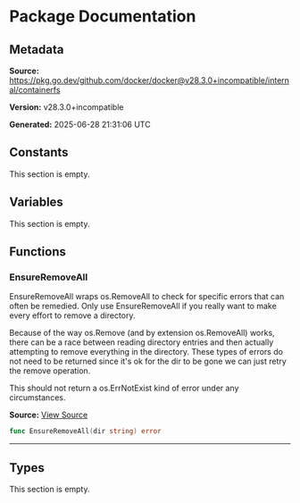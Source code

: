 # Package Documentation

## Metadata

**Source:** https://pkg.go.dev/github.com/docker/docker@v28.3.0+incompatible/internal/containerfs

**Version:** v28.3.0+incompatible

**Generated:** 2025-06-28 21:31:06 UTC

## Constants

This section is empty.

## Variables

This section is empty.

## Functions

### EnsureRemoveAll

EnsureRemoveAll wraps os.RemoveAll to check for specific errors that can
often be remedied.
Only use EnsureRemoveAll if you really want to make every effort to remove
a directory.

Because of the way os.Remove (and by extension os.RemoveAll) works, there
can be a race between reading directory entries and then actually attempting
to remove everything in the directory.
These types of errors do not need to be returned since it's ok for the dir to
be gone we can just retry the remove operation.

This should not return a os.ErrNotExist kind of error under any circumstances.

**Source:** [View Source](https://github.com/docker/docker/blob/v28.3.0/internal/containerfs/rm.go#L26)  

```go
func EnsureRemoveAll(dir string) error
```

---

## Types

This section is empty.

